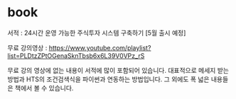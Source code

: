 # book
서적 : 24시간 운영 가능한 주식투자 시스템 구축하기 [5월 출시 예정]

무료 강의영상 : https://www.youtube.com/playlist?list=PLDtzZPtOGenaSknTbsb6x6L39V0VPz_rS

무료 강의 영상에 없는 내용이 서적에 많이 포함되어 있습니다. 
대표적으로 메세지 받는 방법과 HTS의 조건검색식을 파이썬과 연동하는 방법입니다.
그 외에도 폭 넓은 내용들은 책에서 볼 수 있습니다.
